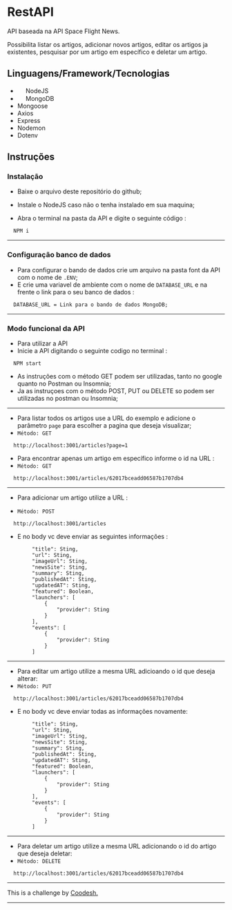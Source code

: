 # RestAPI


API baseada na API Space Flight News.

Possibilita listar os artigos, adicionar novos artigos, editar os artigos ja existentes, pesquisar por um artigo em específico e deletar um artigo.



## Linguagens/Framework/Tecnologias

- <img  src="https://img.icons8.com/external-tal-revivo-shadow-tal-revivo/24/000000/external-nodejs-is-an-open-source-cross-platform-javascript-run-time-environment-logo-shadow-tal-revivo.png" style=width:15px; /> NodeJS
- <img src="https://img.icons8.com/color/48/000000/mongodb.png" style=width:15px;/> MongoDB
- Mongoose
- Axios
- Express
- Nodemon
- Dotenv


## Instruções

### Instalação
- Baixe o arquivo deste repositório do github;
- Instale o NodeJS caso não o tenha instalado em sua maquina;


- Abra o terminal na pasta da API e digite o seguinte código :

```        
  NPM i
```

<hr />

### Configuração banco de dados


- Para configurar o bando de dados crie um arquivo na pasta font da API com o nome de `.ENV`;
- E crie uma variavel de ambiente com o nome de `DATABASE_URL` e na frente o link para o seu banco de dados :
```        
  DATABASE_URL = Link para o bando de dados MongoDB;
```
<hr />


### Modo funcional da API

- Para utilizar a API 
- Inicie a API digitando o seguinte codigo no terminal :

```        
  NPM start
```

- As instruções com o método GET podem ser utilizadas, tanto no google quanto no Postman ou Insomnia;
- Ja as instruçoes com o método POST, PUT ou DELETE so podem ser utilizadas no postman ou Insomnia;


<hr />

- Para listar todos os artigos use a URL do exemplo e adicione o parâmetro `page` para escolher a pagina que deseja visualizar;
- `Método: GET`
```        
  http://localhost:3001/articles?page=1
```
- Para encontrar apenas um artigo em específico informe o id na URL :
- `Método: GET`
```        
  http://localhost:3001/articles/62017bceadd06587b1707db4
```

<hr />

- Para adicionar um artigo utilize a URL :

-  `Método: POST`
```        
  http://localhost:3001/articles
```
- E no body vc deve enviar as seguintes informações :
```        
        "title": Sting,
        "url": Sting,
        "imageUrl": Sting,
        "newsSite": Sting,
        "summary": Sting,
        "publishedAt": Sting,
        "updatedAT": Sting,
        "featured": Boolean,
        "launchers": [
            {
                "provider": Sting
            }
        ],
        "events": [
            {
                "provider": Sting
            }
        ]
```
<hr />

-  Para editar um artigo utilize a mesma URL adicioando o id que deseja alterar:
-  `Método: PUT`

```        
  http://localhost:3001/articles/62017bceadd06587b1707db4
```

- E no body vc deve enviar todas as informações novamente:

```        
        "title": Sting,
        "url": Sting,
        "imageUrl": Sting,
        "newsSite": Sting,
        "summary": Sting,
        "publishedAt": Sting,
        "updatedAT": Sting,
        "featured": Boolean,
        "launchers": [
            {
                "provider": Sting
            }
        ],
        "events": [
            {
                "provider": Sting
            }
        ]
```
<hr />

- Para deletar um artigo utilize a mesma URL adicionando o id do artigo que deseja deletar:
- `Método: DELETE`
```        
  http://localhost:3001/articles/62017bceadd06587b1707db4
```

<hr />


This is a challenge by <a href="https://coodesh.com/" target="_blank" >Coodesh.</a>


<hr />

